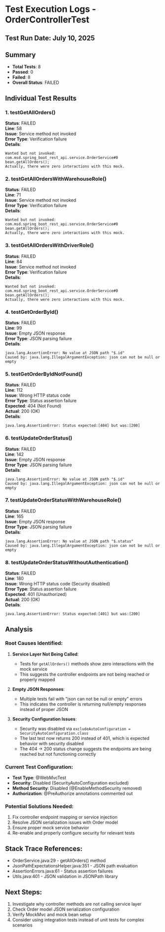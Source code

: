 # Test Execution Logs - OrderControllerTest

## Test Run Date: July 10, 2025

## Summary
- **Total Tests**: 8
- **Passed**: 0
- **Failed**: 8
- **Overall Status**: FAILED

## Individual Test Results

### 1. testGetAllOrders()
**Status**: FAILED  
**Line**: 58  
**Issue**: Service method not invoked  
**Error Type**: Verification failure  
**Details**: 
```
Wanted but not invoked:
com.msd.spring_boot_rest_api.service.OrderService#0 bean.getAllOrders();
Actually, there were zero interactions with this mock.
```

### 2. testGetAllOrdersWithWarehouseRole()
**Status**: FAILED  
**Line**: 71  
**Issue**: Service method not invoked  
**Error Type**: Verification failure  
**Details**: 
```
Wanted but not invoked:
com.msd.spring_boot_rest_api.service.OrderService#0 bean.getAllOrders();
Actually, there were zero interactions with this mock.
```

### 3. testGetAllOrdersWithDriverRole()
**Status**: FAILED  
**Line**: 84  
**Issue**: Service method not invoked  
**Error Type**: Verification failure  
**Details**: 
```
Wanted but not invoked:
com.msd.spring_boot_rest_api.service.OrderService#0 bean.getAllOrders();
Actually, there were zero interactions with this mock.
```

### 4. testGetOrderById()
**Status**: FAILED  
**Line**: 99  
**Issue**: Empty JSON response  
**Error Type**: JSON parsing failure  
**Details**: 
```
java.lang.AssertionError: No value at JSON path "$.id"
Caused by: java.lang.IllegalArgumentException: json can not be null or empty
```

### 5. testGetOrderByIdNotFound()
**Status**: FAILED  
**Line**: 112  
**Issue**: Wrong HTTP status code  
**Error Type**: Status assertion failure  
**Expected**: 404 (Not Found)  
**Actual**: 200 (OK)  
**Details**: 
```
java.lang.AssertionError: Status expected:[404] but was:[200]
```

### 6. testUpdateOrderStatus()
**Status**: FAILED  
**Line**: 142  
**Issue**: Empty JSON response  
**Error Type**: JSON parsing failure  
**Details**: 
```
java.lang.AssertionError: No value at JSON path "$.id"
Caused by: java.lang.IllegalArgumentException: json can not be null or empty
```

### 7. testUpdateOrderStatusWithWarehouseRole()
**Status**: FAILED  
**Line**: 165  
**Issue**: Empty JSON response  
**Error Type**: JSON parsing failure  
**Details**: 
```
java.lang.AssertionError: No value at JSON path "$.status"
Caused by: java.lang.IllegalArgumentException: json can not be null or empty
```

### 8. testUpdateOrderStatusWithoutAuthentication()
**Status**: FAILED  
**Line**: 180  
**Issue**: Wrong HTTP status code (Security disabled)  
**Error Type**: Status assertion failure  
**Expected**: 401 (Unauthorized)  
**Actual**: 200 (OK)  
**Details**: 
```
java.lang.AssertionError: Status expected:[401] but was:[200]
```

## Analysis

### Root Causes Identified:

1. **Service Layer Not Being Called**: 
   - Tests for `getAllOrders()` methods show zero interactions with the mock service
   - This suggests the controller endpoints are not being reached or properly mapped

2. **Empty JSON Responses**: 
   - Multiple tests fail with "json can not be null or empty" errors
   - This indicates the controller is returning null/empty responses instead of proper JSON

3. **Security Configuration Issues**: 
   - Security was disabled via `excludeAutoConfiguration = SecurityAutoConfiguration.class`
   - The last test now returns 200 instead of 401, which is expected behavior with security disabled
   - The 404 → 200 status change suggests the endpoints are being reached but not functioning correctly

### Current Test Configuration:
- **Test Type**: @WebMvcTest
- **Security**: Disabled (SecurityAutoConfiguration excluded)
- **Method Security**: Disabled (@EnableMethodSecurity removed)
- **Authorization**: @PreAuthorize annotations commented out

### Potential Solutions Needed:
1. Fix controller endpoint mapping or service injection
2. Resolve JSON serialization issues with Order model
3. Ensure proper mock service behavior
4. Re-enable and properly configure security for relevant tests

## Stack Trace References:
- OrderService.java:29 - getAllOrders() method
- JsonPathExpectationsHelper.java:351 - JSON path evaluation
- AssertionErrors.java:61 - Status assertion failures
- Utils.java:401 - JSON validation in JSONPath library

## Next Steps:
1. Investigate why controller methods are not calling service layer
2. Check Order model JSON serialization configuration
3. Verify MockMvc and mock bean setup
4. Consider using integration tests instead of unit tests for complex scenarios
